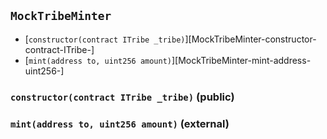 ## <span id="MockTribeMinter"></span> `MockTribeMinter`



- [`constructor(contract ITribe _tribe)`][MockTribeMinter-constructor-contract-ITribe-]
- [`mint(address to, uint256 amount)`][MockTribeMinter-mint-address-uint256-]
### <span id="MockTribeMinter-constructor-contract-ITribe-"></span> `constructor(contract ITribe _tribe)` (public)



### <span id="MockTribeMinter-mint-address-uint256-"></span> `mint(address to, uint256 amount)` (external)



